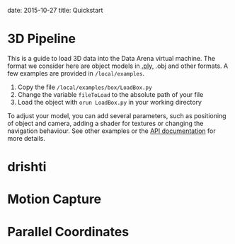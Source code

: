 date: 2015-10-27
title: Quickstart

3D Pipeline
===========

This is a guide  to load 3D data into the Data Arena virtual machine.
The format we consider here are object models in [.ply,]({filename}/pages/userguide.md) .obj and other formats.
A few examples are provided in `/local/examples`.

1. Copy the file `/local/examples/box/LoadBox.py`
2. Change the variable `fileToLoad` to the absolute path of your file
3. Load the object with `orun LoadBox.py` in your working directory

To adjust your model, you can add several parameters, such as positioning of object and camera, adding a shader for textures or changing the navigation behaviour.
See other examples or the [API documentation](http://127.0.0.1:8001) for more details.

drishti
=======

Motion Capture
==============

Parallel Coordinates
====================
